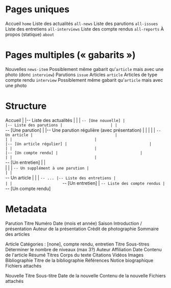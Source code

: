 # Pages uniques
Accueil `home`
Liste des actualités `all-news`
Liste des parutions `all-issues`
Liste des entretiens `all-interviews`
Liste des compte rendus `all-reports`
À propos (statique) `about`

# Pages multiples (« gabarits »)
Nouvelles `news-item`
  Possiblement même gabarit qu'`article` mais avec une photo (donc `interview`)
Parutions `issue`
Articles `article`
Articles de type compte rendu `interview`
  Possiblement même gabarit qu'`article` mais avec une photo

# Structure
Accueil
      |
      |-- Liste des actualités
      |                      |
      |                      `-- [Une nouvelle]
      |                                      
      |-- Liste des parutions
      |                     |
      |                     `-- [Une parution]
      |                                    |-- Une parution régulière (avec présentation)
      |                                    |                        |
      |                                    |                        `-- Un article
      |                                    |                                     |
      |                                    |                                     |-- [Un article régulier]
      |                                    |                                     |
      |                                    |                                     |-- [Un compte rendu]
      |                                    |                                     |
      |                                    |                                     `-- [Un entretien]
      |                                    |                        
      |                                    |
      |                                    `-- Un supplément à une parution
      |                                                                   |
      |                                                                   `-- Un article
      |                                                                                |
      |                                                                                 `-- ...
      |-- Liste des entretiens
      |                      |
      |                      `-- [Un entretien]
      |
      `-- Liste des compte rendus
                                |
                                `-- [Un compte rendu]



# Metadata
Parution
  Titre
  Numéro
  Date (mois et année)
  Saison
  Introduction / présentation
  Auteur de la présentation
  Crédit de photographie
  Sommaire des articles

Article
  Catégories : [none], compte rendu, entretien
  Titre
  Sous-titres
    Déterminer le nombre de niveaux (max 3?)
  Auteur
  Affiliation
  Date
  Contenu de l'article
    Résumé
    Titres
    Corps du texte
    Citations
    Vidéos
    Images
    Bibliographie
      Titre de la bibliographie
    Références
    Notice biographique
    Fichiers attachés

Nouvelle
  Titre
  Sous-titre
  Date de la nouvelle
  Contenu de la nouvelle
  Fichiers attachés

